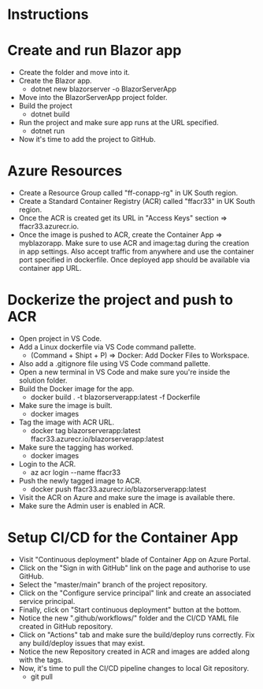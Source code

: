 Instructions
============

Create and run Blazor app
=========================
- Create the folder and move into it.
- Create the Blazor app.
  - dotnet new blazorserver -o BlazorServerApp
- Move into the BlazorServerApp project folder.
- Build the project
  - dotnet build
- Run the project and make sure app runs at the URL specified.
  - dotnet run
- Now it's time to add the project to GitHub.

Azure Resources
===============
- Create a Resource Group called "ff-conapp-rg" in UK South region.
- Create a Standard Container Registry (ACR) called "ffacr33" in UK South region.
- Once the ACR is created get its URL in "Access Keys" section => ffacr33.azurecr.io.
- Once the image is pushed to ACR, create the Container App => myblazorapp. Make sure to use ACR and image:tag during the creation in app settings. Also accept traffic from anywhere and use the container port specified in dockerfile. Once deployed app should be available via container app URL.

Dockerize the project and push to ACR
=====================================
- Open project in VS Code.
- Add a Linux dockerfile via VS Code command pallette.
  - (Command + Shipt + P) => Docker: Add Docker Files to Workspace.
- Also add a .gitignore file using VS Code command pallette.
- Open a new terminal in VS Code and make sure you're inside the solution folder.
- Build the Docker image for the app.
  - docker build . -t blazorserverapp:latest -f Dockerfile
- Make sure the image is built.
  - docker images
- Tag the image with ACR URL.
  - docker tag blazorserverapp:latest ffacr33.azurecr.io/blazorserverapp:latest
- Make sure the tagging has worked.
  - docker images
- Login to the ACR.
  - az acr login --name ffacr33
- Push the newly tagged image to ACR.
  - docker push ffacr33.azurecr.io/blazorserverapp:latest
- Visit the ACR on Azure and make sure the image is available there.
- Make sure the Admin user is enabled in ACR.

Setup CI/CD for the Container App
=================================
- Visit "Continuous deployment" blade of Container App on Azure Portal.
- Click on the "Sign in with GitHub" link on the page and authorise to use GitHub.
- Select the "master/main" branch of the project repository.
- Click on the "Configure service principal" link and create an associated service principal.
- Finally, click on "Start continuous deployment" button at the bottom.
- Notice the new ".github/workflows/" folder and the CI/CD YAML file created in GitHub repository.
- Click on "Actions" tab and make sure the build/deploy runs correctly. Fix any build/deploy issues that may exist.
- Notice the new Repository created in ACR and images are added along with the tags.
- Now, it's time to pull the CI/CD pipeline changes to local Git repository.
  - git pull

